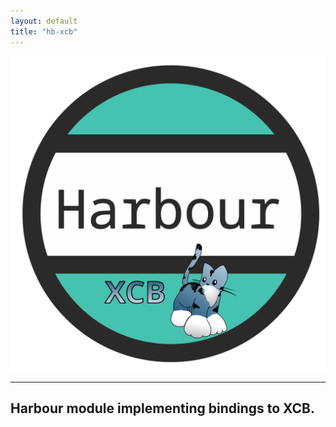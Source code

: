 ```yaml
---
layout: default
title: "hb-xcb"
---
```


<div style="text-align:center"><img src="assets/img/harbour_xcb.svg" /></div>

---

## Harbour module implementing bindings to XCB.
